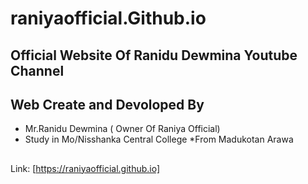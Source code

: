 # raniyaofficial.Github.io

## Official Website Of Ranidu Dewmina Youtube Channel

## Web Create and Devoloped By 

* Mr.Ranidu Dewmina  ( Owner Of Raniya Official)
* Study in Mo/Nisshanka Central College
*From Madukotan Arawa

##  

 Link: [https://raniyaofficial.github.io]
